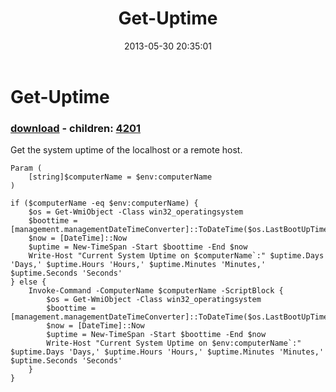 ﻿---
pid:            4190
poster:         Tony Sathre
title:          Get-Uptime
date:           2013-05-30 20:35:01
format:         posh
parent:         0
parent:         0
children:       4201
---

# Get-Uptime

### [download](4190.ps1) - children: [4201](4201.md)

Get the system uptime of the localhost or a remote host.

```posh
Param (
    [string]$computerName = $env:computerName
)

if ($computerName -eq $env:computerName) {
    $os = Get-WmiObject -Class win32_operatingsystem
    $boottime = [management.managementDateTimeConverter]::ToDateTime($os.LastBootUpTime)
    $now = [DateTime]::Now
    $uptime = New-TimeSpan -Start $boottime -End $now
    Write-Host "Current System Uptime on $computerName`:" $uptime.Days 'Days,' $uptime.Hours 'Hours,' $uptime.Minutes 'Minutes,' $uptime.Seconds 'Seconds'
} else {
    Invoke-Command -ComputerName $computerName -ScriptBlock {
        $os = Get-WmiObject -Class win32_operatingsystem
        $boottime = [management.managementDateTimeConverter]::ToDateTime($os.LastBootUpTime)
        $now = [DateTime]::Now
        $uptime = New-TimeSpan -Start $boottime -End $now
        Write-Host "Current System Uptime on $env:computerName`:" $uptime.Days 'Days,' $uptime.Hours 'Hours,' $uptime.Minutes 'Minutes,' $uptime.Seconds 'Seconds'
    }
}
```
